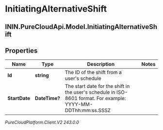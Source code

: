 # InitiatingAlternativeShift

## ININ.PureCloudApi.Model.InitiatingAlternativeShift

## Properties

|Name | Type | Description | Notes|
|------------ | ------------- | ------------- | -------------|
| **Id** | **string** | The ID of the shift from a user&#39;s schedule | |
| **StartDate** | **DateTime?** | The start date for the shift in the user&#39;s schedule in ISO-8601 format. For example: YYYY-MM-DDThh:mm:ss.SSSZ | |



_PureCloudPlatform.Client.V2 243.0.0_
